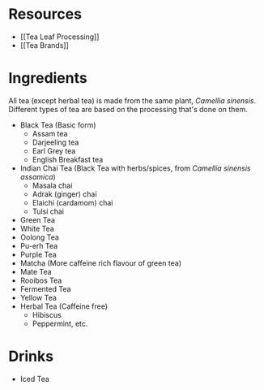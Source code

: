 # Resources
- [[Tea Leaf Processing]]
- [[Tea Brands]]
# Ingredients
All tea (except herbal tea) is made from the same plant, *Camellia sinensis*. Different types of tea are based on the processing that's done on them.

- Black Tea (Basic form)
	- Assam tea
	- Darjeeling tea
	- Earl Grey tea
	- English Breakfast tea
- Indian Chai Tea (Black Tea with herbs/spices, from *Camellia sinensis assamica*)
	- Masala chai
	- Adrak (ginger) chai
	- Elaichi (cardamom) chai
	- Tulsi chai
- Green Tea
- White Tea
- Oolong Tea
- Pu-erh Tea
- Purple Tea
- Matcha (More caffeine rich flavour of green tea)
- Mate Tea
- Rooibos Tea
- Fermented Tea
- Yellow Tea
- Herbal Tea (Caffeine free)
	- Hibiscus
	- Peppermint, etc.
# Drinks
- Iced Tea